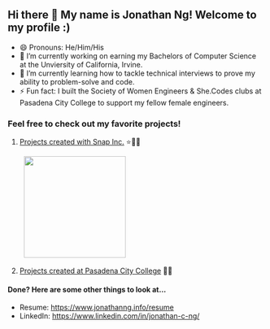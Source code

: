 ## Hi there 👋 My name is Jonathan Ng! Welcome to my profile :)

- 😄 Pronouns: He/Him/His
- 🔭 I’m currently working on earning my Bachelors of Computer Science at the Unviersity of California, Irvine.
- 🌱 I’m currently learning how to tackle technical interviews to prove my ability to problem-solve and code.
- ⚡ Fun fact: I built the Society of Women Engineers & She.Codes clubs at Pasadena City College to support my fellow female engineers.

### Feel free to check out my favorite projects!

1. [Projects created with Snap Inc.](https://github.com/JonathanCNg/Snap-Inc-Projects/blob/main/README.md) ⭐👻🌟

&nbsp;&nbsp;&nbsp;&nbsp;&nbsp;&nbsp;&nbsp;&nbsp;[<img src='arrow2snap-sample.gif' height='200'/>](https://github.com/JonathanCNg/Snap-Inc-Projects/blob/main/README.md)

2. [Projects created at Pasadena City College](https://github.com/JonathanCNg/Academic-Projects/blob/main/README.md) 🏫🎒


#### Done? Here are some other things to look at...

- Resume: https://www.jonathanng.info/resume
- LinkedIn: https://www.linkedin.com/in/jonathan-c-ng/



<!--
**JonathanCNg/JonathanCNg** is a ✨ _special_ ✨ repository because its `README.md` (this file) appears on your GitHub profile.

Here are some ideas to get you started:

- 🔭 I’m currently working on ...
- 🌱 I’m currently learning ...
- 👯 I’m looking to collaborate on ...
- 🤔 I’m looking for help with ...
- 💬 Ask me about ...
- 📫 How to reach me: ...
- 😄 Pronouns: ...
- ⚡ Fun fact: ...
-->
